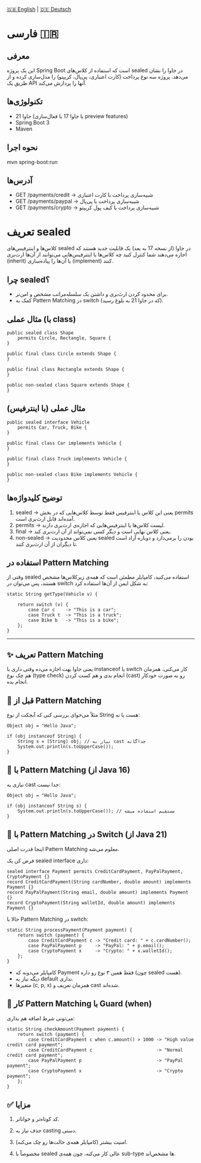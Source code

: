 [🇬🇧 English](./README.md) | [🇩🇪 Deutsch](./README.de.md)

# فارسی 🇮🇷
## معرفی
این یک پروژه Spring Boot است که استفاده از کلاس‌های sealed در جاوا را نشان می‌دهد.
پروژه سه نوع پرداخت (کارت اعتباری، پی‌پال، کریپتو) را مدل‌سازی کرده و از طریق یک API آنها را پردازش می‌کند.

## تکنولوژی‌ها
- جاوا 21 (یا جاوا 17 با فعال‌سازی preview features)
- Spring Boot 3
- Maven

## نحوه اجرا
mvn spring-boot:run

## آدرس‌ها

- GET /payments/credit → شبیه‌سازی پرداخت با کارت اعتباری
- GET /payments/paypal → شبیه‌سازی پرداخت با پی‌پال
- GET /payments/crypto → شبیه‌سازی پرداخت با کیف پول کریپتو

# تعریف sealed
کلاس‌ها و اینترفیس‌های sealed در جاوا (از نسخه 17 به بعد) یک قابلیت جدید هستند که اجازه می‌دهند شما کنترل کنید چه کلاس‌ها یا اینترفیس‌هایی می‌توانند از آن‌ها ارث‌بری (inherit) یا آن‌ها را پیاده‌سازی (implement) کنند.

## چرا sealed؟
- برای محدود کردن ارث‌بری و داشتن یک سلسله‌مراتب مشخص و امن‌تر.
- کمک به Pattern Matching در switch (که در جاوا 21 به بلوغ رسید).

## مثال عملی (با class)
    public sealed class Shape
        permits Circle, Rectangle, Square {
    }

    public final class Circle extends Shape {
    }

    public final class Rectangle extends Shape {
    }

    public non-sealed class Square extends Shape {
    }



## مثال عملی (با اینترفیس)
    public sealed interface Vehicle
        permits Car, Truck, Bike {
    }

    public final class Car implements Vehicle {
    }

    public final class Truck implements Vehicle {
    }

    public non-sealed class Bike implements Vehicle {
    }


## توضیح کلیدواژه‌ها
1. sealed → یعنی این کلاس یا اینترفیس فقط توسط کلاس‌هایی که در بخش permits آمده‌اند قابل ارث‌بری است.
2. permits → لیست کلاس‌ها یا اینترفیس‌هایی که اجازه‌ی ارث‌بری دارند.
3. final → یعنی کلاس نهایی است و دیگر کسی نمی‌تواند از آن ارث‌بری کند.
4. non-sealed → یعنی کلاس محدودیت sealed بودن را برمی‌دارد و دوباره آزاد است تا دیگران از آن ارث‌بری کنند.


## استفاده در Pattern Matching
وقتی از sealed استفاده می‌کنید، کامپایلر مطمئن است که همه‌ی زیرکلاس‌ها مشخص هستند، پس می‌توان در switch به شکل ایمن از آن‌ها استفاده کرد:


    static String getType(Vehicle v) {

        return switch (v) {
            case Car c    -> "This is a car";
            case Truck t  -> "This is a truck";
            case Bike b   -> "This is a bike";
        };
    }

---

## ✨ تعریف Pattern Matching 
یعنی جاوا بهت اجازه می‌ده وقتی داری با instanceof یا switch کار می‌کنی، همزمان هم چک نوع (type check) انجام بدی و هم کست کردن (cast) رو به صورت خودکار انجام بده.

## 🔹 قبل از Pattern Matching
مثلاً می‌خوای بررسی کنی که آبجکت از نوع String هست یا نه:

    Object obj = "Hello Java";

    if (obj instanceof String) {
        String s = (String) obj; // نیاز به cast جداگانه
        System.out.println(s.toUpperCase());
    }

## 🔹 با Pattern Matching (از Java 16)
نیازی به cast جدا نیست:

    Object obj = "Hello Java";

    if (obj instanceof String s) {
        System.out.println(s.toUpperCase()); // مستقیم استفاده میشه
    }

## 🔹 با Pattern Matching در Switch (از Java 21)
اینجا قدرت اصلی Pattern Matching معلوم می‌شه.

فرض کن یک sealed interface داری:

    sealed interface Payment permits CreditCardPayment, PayPalPayment, CryptoPayment {}
    record CreditCardPayment(String cardNumber, double amount) implements Payment {}
    record PayPalPayment(String email, double amount) implements Payment {}
    record CryptoPayment(String walletId, double amount) implements Payment {}

حالا با Pattern Matching در switch:

    static String processPayment(Payment payment) {
        return switch (payment) {
            case CreditCardPayment c -> "Credit card: " + c.cardNumber();
            case PayPalPayment p     -> "PayPal: " + p.email();
            case CryptoPayment x     -> "Crypto: " + x.walletId();
        };
    }

- کامپایلر می‌دونه که Payment فقط همین ۳ نوع رو داره (چون sealed هست).
- دیگه نیاز به default نداری.
- متغیرها (c, p, x) همزمان تعریف و cast شده‌اند.

## 🔹 کار Pattern Matching با Guard (when)
می‌تونی شرط اضافه هم بذاری:

    static String checkAmount(Payment payment) {
        return switch (payment) {
            case CreditCardPayment c when c.amount() > 1000 -> "High value credit card payment";
            case CreditCardPayment c                        -> "Normal credit card payment";
            case PayPalPayment p                            -> "PayPal payment";
            case CryptoPayment x                            -> "Crypto payment";
        };
    }

## ✅ مزایا
1. کد کوتاه‌تر و خواناتر.

2. حذف نیاز به casting دستی.

3. امنیت بیشتر (کامپایلر همه‌ی حالت‌ها رو چک می‌کنه).

4. مخصوصاً با sealed عالی کار می‌کنه، چون همه‌ی sub-type ها مشخص‌اند.